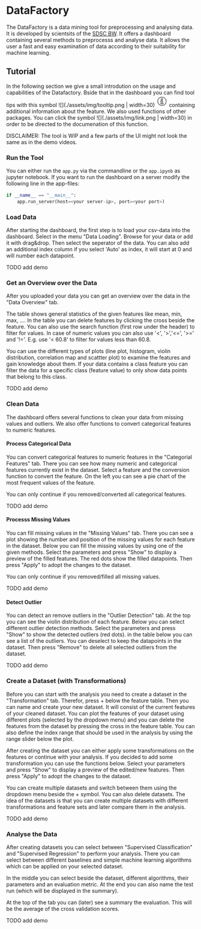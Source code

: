 # DataFactory

The DataFactory is a data mining tool for preprocessing and analysing data. It is developed by scientsits of the [SDSC BW](https://www.sdsc-bw.de/). It offers a dashboard containing several methods to preprocesss and analyse data. It allows the user a fast and easy examination of  data according to their suitability for machine learning.


## Tutorial
In the following section we give a small introdution on the usage and capabilities of the Datafactory. Bside that in the dashboard you can find tool tips with this symbol ![](./assets/img/tooltip.png | width=30) <img src="https://github.com/sdsc-bw/DataFactory2/blob/main/assets/img/tooltip.png" width="30"> containing additional information about the feature. We also used functions of other packages. You can click the symbol ![](./assets/img/link.png | width=30) in order to be directed to the documenation of this function.

DISCLAIMER: The tool is WIP and a few parts of the UI might not look the same as in the demo videos.


### Run the Tool
You can either run the `app.py` via the commandline or the `app.ipynb` as jupyter notebook. If you want to run the dashboard on a server modify the following line in the app-files:
```python
if __name__ == "__main__":
    app.run_server(host=<your server-ip>, port=<your port>)
```

### Load Data
After starting the dashboard, the first step is to load your csv-data into the dashboard. Select in the menu "Data Loading". Browse for your data or add it with drag&drop. Then select the seperator of the data. You can also add an additional index column if you select 'Auto' as index, it will start at 0 and will number each datapoint.

TODO add demo


### Get an Overview over the Data
After you uploaded your data you can get an overview over the data in the "Data Overview" tab. 

The table shows general statistics of the given features like mean, min, max, .... In the table you can delete features by clicking the cross beside the feature. You can also use the search function (first row under the header) to filter for values. In case of numeric values you can also use '<', '>','<=', '>=' and '!='. E.g. use '< 60.8' to filter for values less than 60.8.

You can use the different types of plots (line plot, histogram, violin distribution, correlation map and scattter plot) to examine the features and gain knowledge about them. If your data contains a class feature you can filter the data for a specific class (feature value) to only show data points that belong to this class.

TODO add demo


### Clean Data
The dashboard offers several functions to clean your data from missing values and outliers. We also offer functions to convert categorical features to numeric features.

#### Process Categorical Data
You can convert categorical features to numeric features in the "Categorial Features" tab. 
There you can see how many numeric and categorical features currently exist in the dataset. Select a feature and the conversion function to convert the feature. On the left you can see a pie chart of the most frequent values of the feature.

You can only continue if you removed/converted all categorical features.

TODO add demo

#### Processs Missing Values
You can fill missing values in the "Missing Values" tab. 
There you can see a plot showing the number and position of the missing values for each feature in the dataset. Below you can fill the missing values by using one of the given methods. Select the parameters and press "Show" to display a preview of the filled features. The red dots show the filled datapoints. Then press "Apply" to adopt the changes to the dataset.

You can only continue if you removed/filled all missing values.

TODO add demo

#### Detect Outlier
You can detect an remove outliers in the "Outlier Detection" tab.
At the top you can see the violin distribution of each feature. Below you can select different outlier detection methods. Select the parameters and press "Show" to show the detected outliers (red dots). in the table below you can see a list of the outliers. You can deselect to keep the datapoints in the dataset. Then press "Remove" to delete all selected outliers from the dataset.

TODO add demo

### Create a Dataset (with Transformations)
Before you can start with the analysis you need to create a dataset in the "Transformation" tab. Therefor, press + below the feature table. Then you can name and create your new dataset. It will consist of the current features of your cleaned dataset. You can plot the features of your dataset using different plots (selected by the dropdown menu) and you can delete the features from the dataset by pressing the cross in the feature table. You can also define the index range that should be used in the analysis by using the range slider below the plot.

After creating the dataset you can either apply some transformations on the features or continue with your analysis. If you decided to add some transformation you can use the functions below. Select your parameters and press "Show" to display a preview of the edited/new features. Then press "Apply" to adopt the changes to the dataset. 

You can create multiple datasets and switch between them using the dropdown menu beside the + symbol. You can also delete datasets.
The idea of the datasets is that you can create multiple datasets with different transformations and feature sets and later compare them in the analysis.

TODO add demo

### Analyse the Data
After creating datasets you can select between "Supervised Classification" and "Supervised Regression" to perform your analysis. There you can select between different baselines and simple machine learning algorithms which can be applied on your selected dataset.

In the middle you can select beside the dataset, different algorithms, their parameters and an evaluation metric. At the end you can also name the test run (which will be displayed in the summary).

At the top of the tab you can (later) see a summary the evaluation. This will be the average of the cross validation scores.

TODO add demo
